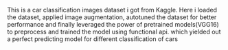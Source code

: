 This is a car classification images dataset i got from Kaggle. Here i loaded the dataset, applied image augmentation, autotuned the dataset for better performance and finally leveraged the power of pretrained models(VGG16) to preprocess and trained the model using functional api. which yielded out a perfect predicting model for different classification of cars